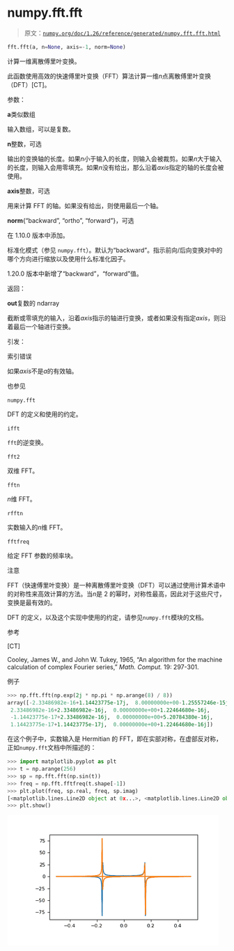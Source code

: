 # numpy.fft.fft

> 原文：[`numpy.org/doc/1.26/reference/generated/numpy.fft.fft.html`](https://numpy.org/doc/1.26/reference/generated/numpy.fft.fft.html)

```py
fft.fft(a, n=None, axis=-1, norm=None)
```

计算一维离散傅里叶变换。

此函数使用高效的快速傅里叶变换（FFT）算法计算一维*n*点离散傅里叶变换（DFT）[CT]。

参数：

**a**类似数组

输入数组，可以是复数。

**n**整数，可选

输出的变换轴的长度。如果*n*小于输入的长度，则输入会被裁剪。如果*n*大于输入的长度，则输入会用零填充。如果*n*没有给出，那么沿着*axis*指定的轴的长度会被使用。

**axis**整数，可选

用来计算 FFT 的轴。如果没有给出，则使用最后一个轴。

**norm**{“backward”, “ortho”, “forward”}，可选

在 1.10.0 版本中添加。

标准化模式（参见 `numpy.fft`）。默认为“backward”。指示前向/后向变换对中的哪个方向进行缩放以及使用什么标准化因子。

1.20.0 版本中新增了“backward”，“forward”值。

返回：

**out**复数的 ndarray

截断或零填充的输入，沿着*axis*指示的轴进行变换，或者如果没有指定*axis*，则沿着最后一个轴进行变换。

引发：

索引错误

如果*axis*不是*a*的有效轴。

也参见

`numpy.fft`

DFT 的定义和使用的约定。

`ifft`

`fft`的逆变换。

`fft2`

双维 FFT。

`fftn`

*n*维 FFT。

`rfftn`

实数输入的*n*维 FFT。

`fftfreq`

给定 FFT 参数的频率块。

注意

FFT（快速傅里叶变换）是一种离散傅里叶变换（DFT）可以通过使用计算术语中的对称性来高效计算的方法。当*n*是 2 的幂时，对称性最高，因此对于这些尺寸，变换是最有效的。

DFT 的定义，以及这个实现中使用的约定，请参见`numpy.fft`模块的文档。

参考

[CT]

Cooley, James W., and John W. Tukey, 1965, “An algorithm for the machine calculation of complex Fourier series,” *Math. Comput.* 19: 297-301.

例子

```py
>>> np.fft.fft(np.exp(2j * np.pi * np.arange(8) / 8))
array([-2.33486982e-16+1.14423775e-17j,  8.00000000e+00-1.25557246e-15j,
 2.33486982e-16+2.33486982e-16j,  0.00000000e+00+1.22464680e-16j,
 -1.14423775e-17+2.33486982e-16j,  0.00000000e+00+5.20784380e-16j,
 1.14423775e-17+1.14423775e-17j,  0.00000000e+00+1.22464680e-16j]) 
```

在这个例子中，实数输入是 Hermitian 的 FFT，即在实部对称，在虚部反对称，正如`numpy.fft`文档中所描述的：

```py
>>> import matplotlib.pyplot as plt
>>> t = np.arange(256)
>>> sp = np.fft.fft(np.sin(t))
>>> freq = np.fft.fftfreq(t.shape[-1])
>>> plt.plot(freq, sp.real, freq, sp.imag)
[<matplotlib.lines.Line2D object at 0x...>, <matplotlib.lines.Line2D object at 0x...>]
>>> plt.show() 
```

![../../_images/numpy-fft-fft-1.png](img/f100216cbaccc48b37eff8685daacb9f.png)
